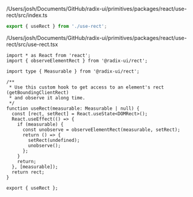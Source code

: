 /Users/josh/Documents/GitHub/radix-ui/primitives/packages/react/use-rect/src/index.ts
```typescript
export { useRect } from './use-rect';

```
/Users/josh/Documents/GitHub/radix-ui/primitives/packages/react/use-rect/src/use-rect.tsx
```
import * as React from 'react';
import { observeElementRect } from '@radix-ui/rect';

import type { Measurable } from '@radix-ui/rect';

/**
 * Use this custom hook to get access to an element's rect (getBoundingClientRect)
 * and observe it along time.
 */
function useRect(measurable: Measurable | null) {
  const [rect, setRect] = React.useState<DOMRect>();
  React.useEffect(() => {
    if (measurable) {
      const unobserve = observeElementRect(measurable, setRect);
      return () => {
        setRect(undefined);
        unobserve();
      };
    }
    return;
  }, [measurable]);
  return rect;
}

export { useRect };

```
